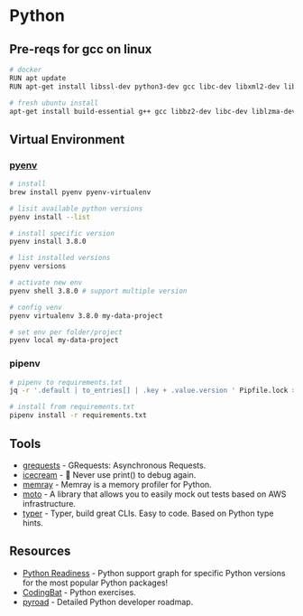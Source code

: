 # Python

## Pre-reqs for gcc on linux

```bash
# docker
RUN apt update
RUN apt-get install libssl-dev python3-dev gcc libc-dev libxml2-dev libxslt1-dev zlib1g-dev g++ -y

# fresh ubuntu install
apt-get install build-essential g++ gcc libbz2-dev libc-dev liblzma-dev libncurses5-dev libncursesw5-dev libreadline-dev libsqlite3-dev libssl-dev libxml2-dev libxslt1-dev llvm make python3-dev tk-dev wget xz-utils zlib1g-dev -y
```

## Virtual Environment

### [pyenv](https://github.com/pyenv/pyenv)

```bash
# install
brew install pyenv pyenv-virtualenv

# lisit available python versions
pyenv install --list

# install specific version
pyenv install 3.8.0

# list installed versions
pyenv versions

# activate new env
pyenv shell 3.8.0 # support multiple version

# config venv
pyenv virtualenv 3.8.0 my-data-project

# set env per folder/project
pyenv local my-data-project
```

### pipenv

```bash
# pipenv to requirements.txt
jq -r '.default | to_entries[] | .key + .value.version ' Pipfile.lock > requirements.txt

# install from requirements.txt
pipenv install -r requirements.txt
```

## Tools

- [grequests](https://github.com/spyoungtech/grequests) - GRequests: Asynchronous Requests.
- [icecream](https://github.com/gruns/icecream) - 🍦 Never use print() to debug again.
- [memray](https://github.com/bloomberg/memray) - Memray is a memory profiler for Python.
- [moto](https://github.com/spulec/moto) - A library that allows you to easily mock out tests based on AWS infrastructure.
- [typer](https://github.com/tiangolo/typer) - Typer, build great CLIs. Easy to code. Based on Python type hints.

## Resources

- [Python Readiness](https://pyreadiness.org/) - Python support graph for specific Python versions for the most popular Python packages!
- [CodingBat](https://codingbat.com/python) - Python exercises.
- [pyroad](https://github.com/amaargiru/pyroad) - Detailed Python developer roadmap.
